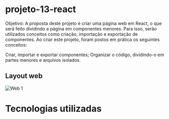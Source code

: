 # projeto-13-react

Objetivo:
A proposta deste projeto é criar uma página web em React, o que será feito dividindo a página em componentes menores. Para isso, serão utilizados conceitos como criação, importação e exportação de componentes. Ao criar este projeto, foram postos em prática os seguintes conceitos:

Criar, importar e exportar componentes;
Organizar o código, dividindo-o em partes menores e arquivos isolados.

## Layout web
![Web 1]()


# Tecnologias utilizadas
